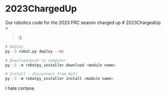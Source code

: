 # 2023ChargedUp
Our robotics code for the 2023 FRC season charged up
#   2 0 2 3 C h a r g e d U p 
 
 =

>:3
```py
# Deploy
py -3 robot.py deploy --nc

# Download/push to computer
py -3 -m robotpy_installer download <module name>

# Install - disconnect from WiFi
py -3 -m robotpy_installer install <module name>
```
I hate cortana 
